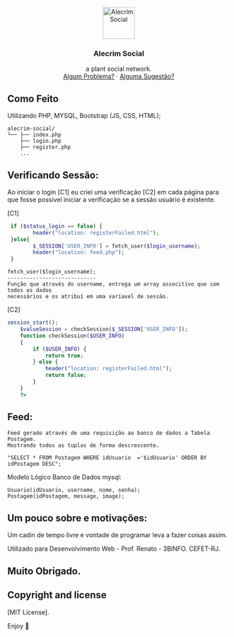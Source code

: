 <p align="center">
  <a href="https://example.com/">
    <img src="http://serverboladao.eu5.org/favicon.ico" alt="Alecrim Social" width=72 height=72>
  </a>

  <h3 align="center">Alecrim Social</h3>

  <p align="center">
    a plant social network.
    <br>
    <a href="https://reponame/issues/new?template=bug.md">Algum Problema?</a>
    ·
    <a href="https://reponame/issues/new?template=feature.md&labels=feature">Alguma Sugestão?</a>
  </p>
</p>




## Como Feito

Utilizando PHP, MYSQL, Bootstrap (JS, CSS, HTML);

```text
alecrim-social/
└── ├── index.php
    ├── login.php
    ├── register.php
    ...
```


## Verificando Sessão:

Ao iniciar o login [C1] eu criei uma verificação [C2] em cada página para que fosse possível iniciar a verificação se
a sessão usuário é existente.

[C1]
```php
 if ($status_login == false) {
        header("location: registerFailed.html");
 }else{
        $_SESSION['USER_INFO'] = fetch_user($login_username);
        header("location: feed.php");
 }

```

```text
fetch_user($login_username);
----------------------------
Função que através do username, entrega um array associtívo que com todos os dados
necessários e os atribuí em uma varíavel de sessão.

```




[C2]
```php
session_start();
    $valueSession = checkSession($_SESSION['USER_INFO']);
    function checkSession($USER_INFO)
    {
        if ($USER_INFO) {
            return true;
        } else {
            header("location: registerFailed.html");
            return false;
        }
    }
    ?>
```

## Feed:
```text
Feed gerado através de uma requisição ao banco de dados a Tabela Postagem. 
Mostrando todos as tuplas de forma descrescente.
```

```mysql
"SELECT * FROM Postagem WHERE idUsuario  ='$idUsuario' ORDER BY idPostagem DESC";
```

Modelo Lógico Banco de Dados mysql:

```text
Usuario(idUsuario, username, nome, senha);
Postagem(idPostagem, message, image);
```

## Um pouco sobre e motivações:

Um cadin de tempo livre e vontade de programar leva a fazer coisas assim.

Utilizado para Desenvolvimento Web - Prof. Renato - 3BINFO. CEFET-RJ.


## Muito Obrigado.


## Copyright and license

[MIT License].

Enjoy :metal:
